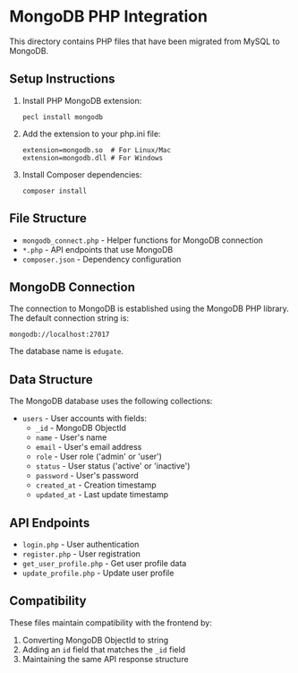 # MongoDB PHP Integration

This directory contains PHP files that have been migrated from MySQL to MongoDB.

## Setup Instructions

1. Install PHP MongoDB extension:
   ```
   pecl install mongodb
   ```

2. Add the extension to your php.ini file:
   ```
   extension=mongodb.so  # For Linux/Mac
   extension=mongodb.dll # For Windows
   ```

3. Install Composer dependencies:
   ```
   composer install
   ```

## File Structure

- `mongodb_connect.php` - Helper functions for MongoDB connection
- `*.php` - API endpoints that use MongoDB
- `composer.json` - Dependency configuration

## MongoDB Connection

The connection to MongoDB is established using the MongoDB PHP library. The default connection string is:

```
mongodb://localhost:27017
```

The database name is `edugate`.

## Data Structure

The MongoDB database uses the following collections:

- `users` - User accounts with fields:
  - `_id` - MongoDB ObjectId
  - `name` - User's name
  - `email` - User's email address
  - `role` - User role ('admin' or 'user')
  - `status` - User status ('active' or 'inactive')
  - `password` - User's password
  - `created_at` - Creation timestamp
  - `updated_at` - Last update timestamp

## API Endpoints

- `login.php` - User authentication
- `register.php` - User registration
- `get_user_profile.php` - Get user profile data
- `update_profile.php` - Update user profile

## Compatibility

These files maintain compatibility with the frontend by:
1. Converting MongoDB ObjectId to string
2. Adding an `id` field that matches the `_id` field
3. Maintaining the same API response structure